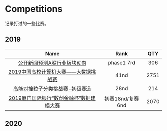# Competitions
记录打过的一些比赛。


## 2019

|Name|Rank|QTY|
|:---:|:---:|:---:|
[公开新闻预测A股行业板块动向](https://www.kesci.com/home/task/5cac39ea67205f002bdbf243) | &ensp;&ensp;phase1 7rd&ensp;&ensp; | 306 |
[2019中国高校计算机大赛——大数据挑战赛](https://www.kesci.com/home/competition/5ab8c36a8643e33f5138cba4) | 41nd | 2751 |
[高能对撞粒子分类挑战赛-初级赛道](https://www.biendata.com/competition/jet/) | 28nd | 214 |
[2019厦门国际银行“数创金融杯”数据建模大赛](https://www.dcjingsai.com/common/cmpt/2019%E5%8E%A6%E9%97%A8%E5%9B%BD%E9%99%85%E9%93%B6%E8%A1%8C%E2%80%9C%E6%95%B0%E5%88%9B%E9%87%91%E8%9E%8D%E6%9D%AF%E2%80%9D%E6%95%B0%E6%8D%AE%E5%BB%BA%E6%A8%A1%E5%A4%A7%E8%B5%9B_%E7%AB%9E%E8%B5%9B%E4%BF%A1%E6%81%AF.html) | 初赛18nd/复赛6nd | 2070 |

## 2020
